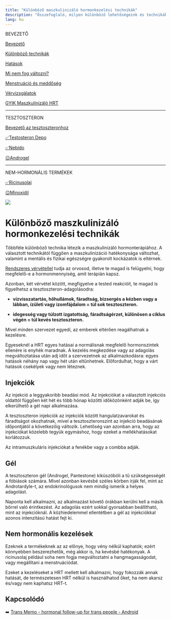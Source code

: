 ```yaml
---
title: "Különböző maszkulinizáló hormonkezelési technikák"
description: "Összefoglaló, milyen különböző lehetőségeink és technikák állnak rendelkezésre maszkulinizáló hormonkezelés során."
lang: hu
---
```


<div class="floating-columns">

<div class="floating-bar">

BEVEZETŐ

[Bevezető](/#/entry?id=maszkulinizalo-hormonterapia)

[Különböző technikák](/#/entry?id=maszkulinizalo-hormonterapia-technikak)

[Hatások](/#/entry?id=maszkulinizalo-hormonterapia-hatasok)

[Mi nem fog változni?](/#/entry?id=hormonterapia-mi-nem-fog-valtozni)

[Menstruáció és meddőség](/#/entry?id=maszkulinizalo-hormonterapia-menstruacio-meddoseg)

[Vérvizsgálatok](/#/entry?id=maszkulinizalo-hormonterapia-vervizsgalatok)

[GYIK Maszkulinizáló HRT](/#/entry?id=maszkulinizalo-hormonterapia-gyik)


<hr />

TESZTOSZTERON

[Bevezető az tesztoszteronhoz](/#/entry?id=tesztoszteron)

[✅Testosteron Depo](/#/entry?id=maszkulinizalo-injekciok)

[✅Nebido](/#/entry?id=nebido)

[😐Androgel](/#/entry?id=androgel)

<hr />

NEM-HORMONÁLIS TERMÉKEK

[✅Ricinusolaj](/#/entry?id=ricinusolaj)

[😐Minoxidil](/#/entry?id=minoxidil)

</div>

<div class="wiki-content">

<div class="header-image"><img src="assets/images/undraw_medical_care.svg" /></div>

# Különböző maszkulinizáló hormonkezelési technikák

Többféle különböző technika létezik a maszkulinizáló hormonterápiához. A választott technikától függően a maszkulinizáció hatékonysága változhat, valamint a mentális és fizikai egészségre gyakorolt kockázatok is eltérnek.

<div class="infobox info">

[Rendszeres vérvétellel](/#/entry?id=maszkulinizalo-hormonterapia-vervizsgalatok) tudja az orvosod, illetve te magad is felügyelni, hogy megfelelő-e a hormonmennyiség, amit terápián kapsz.

Azonban, két vérvétel között, megfigyelve a tested reakcióit, te magad is figyelhetsz a tesztoszteron-adagolásodra:

* **vízvisszatartás, hőhullámok, fáradtság, bizsergés a kézben vagy a lábban, ízületi vagy izomfájdalom = túl sok tesztoszteron.**

* **idegesség vagy túlzott izgatottság, fáradtságérzet, különösen a ciklus végén = túl kevés tesztoszteron.**

Mivel minden szervezet egyedi, az emberek eltérően reagálhatnak a kezelésre.

Egyeseknél a HRT egyes hatásai a normálisnak megfelelő hormonszintek ellenére is enyhék maradnak. A kezelés megkezdése vagy az adagolás megváltoztatása után adj időt a szervezetnek az alkalmazkodásra: egyes hatások néhány nap vagy hét után eltűnhetnek. Előfordulhat, hogy a várt hatások csekélyek vagy nem léteznek.

</div>

## Injekciók

Az injekció a leggyakoribb beadási mód. Az injekciókat a választott injekciós oldattól függően két hét és több hónap közötti időközönként adják be, így elkerülhető a gél napi alkalmazása. 

A tesztoszteron injekciók az injekciók között hangulatzavarokat és fáradtságot okozhatnak, mivel a tesztoszteronszint az injekció beadásának időpontjától a következőig változik. Lehetőség van azonban arra, hogy az injekciókat közelebb tegyük egymáshoz, hogy ezeket a mellékhatásokat korlátozzuk.

Az intramuszkuláris injekciókat a fenékbe vagy a combba adják.

## Gél
A tesztoszteron gél (Androgel, Pantestone) kiküszöböli a tű szükségességét a fóbiások számára. Mivel azonban kevésbé széles körben írják fel, mint az Androtardyle-t, az endokrinológusok nem mindig ismerik a helyes adagolást.

Naponta kell alkalmazni, az alkalmazást követő órákban kerülni kell a másik bőrrel való érintkezést. Az adagolás ezért sokkal gyorsabban beállítható, mint az injekcióknál. A közhiedelemmel ellentétben a gél az injekciókkal azonos intenzitású hatást fejt ki.

## Nem hormonális kezelések

Ezeknek a termékeknek az az előnye, hogy vény nélkül kaphatók; ezért könnyebben beszerezhetők, még akkor is, ha kevésbé hatékonyak. A ricinusolaj például soha nem fogja megváltoztatni a hangmagasságodat, vagy megállítani a menstruációdat.

Ezeket a kezeléseket a HRT mellett kell alkalmazni, hogy fokozzák annak hatását, de természetesen HRT nélkül is használhatod őket, ha nem akarsz és/vagy nem kaphatsz HRT-t.

## Kapcsolódó

➡️ [Trans Memo - hormonal follow-up for trans people - Android](https://play.google.com/store/apps/details?id=chrysalide.testomemo)

</div>
